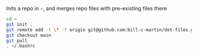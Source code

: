 Inits a repo in `~`, and merges repo files with pre-existing files there

```bash
cd ~
git init .
git remote add -t \* -f origin git@github.com:bill-c-martin/dot-files.git
git checkout main
git pull
. ~/.bashrc
```
